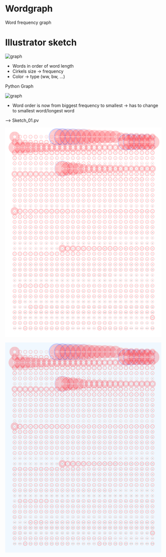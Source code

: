 # Wordgraph
Word frequency graph

# Illustrator sketch

![graph](images/grafiekwaregrootte.png)

- Words in order of word length
- Cirkels size -> frequency
- Color -> type (ww, bw, ...)

Python Graph

![graph](images/Sketch_01.jpg)

- Word order is now from biggest frequency to smallest -> has to change to smallest word/longest word

--> Sketch_01.pv

![graph](images/Sketch_01.png)

![graph](images/Graph.png)